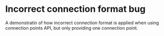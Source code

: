 # Incorrect connection format bug

A demonstratin of how incorrect connection format is applied when using connection points API, but only providing one connection point.

